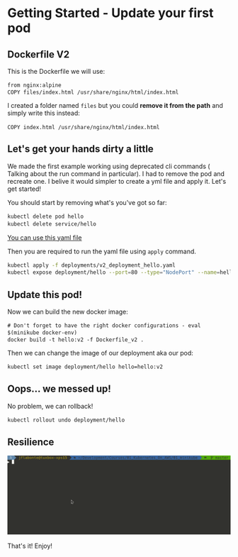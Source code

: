 # Getting Started - Update your first pod

## Dockerfile V2

This is the Dockerfile we will use:

```dockerfiles
from nginx:alpine
COPY files/index.html /usr/share/nginx/html/index.html
```

I created a folder named `files` but you could **remove it from the path** and simply write this instead:

`COPY index.html /usr/share/nginx/html/index.html`

## Let's get your hands dirty a little

We made the first example working using deprecated cli commands ( Talking about the run command in particular). I had to remove the pod and recreate one. I belive it would simpler to create a yml file and apply it. Let's get started! 

You should start by removing what's you've got so far:

```bash
kubectl delete pod hello
kubectl delete service/hello
```

[You can use this yaml file](deployments/v2_deployment_hello.yaml)

Then you are required to run the yaml file using `apply` command.

```bash
kubectl apply -f deployments/v2_deployment_hello.yaml
kubectl expose deployment/hello --port=80 --type="NodePort" --name=hello
```

## Update this pod!

Now we can build the new docker image:

```dockerfiles
# Don't forget to have the right docker configurations - eval $(minikube docker-env)
docker build -t hello:v2 -f Dockerfile_v2 .
```

Then we can change the image of our deployment aka our pod:
```bash
kubectl set image deployment/hello hello=hello:v2
```

## Oops... we messed up!

No problem, we can rollback!

```bash
kubectl rollout undo deployment/hello
```

## Resilience

![](gifs/kubernetes_resilience.gif)

That's it! Enjoy!
